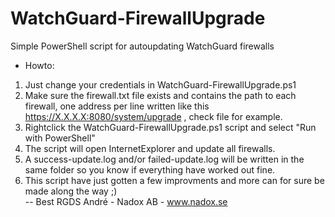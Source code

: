 # WatchGuard-FirewallUpgrade
Simple PowerShell script for autoupdating WatchGuard firewalls
- Howto:</br>

1) Just change your credentials in WatchGuard-FirewallUpgrade.ps1</br>
2) Make sure the firewall.txt file exists and contains the path to each firewall, one address per line written like this https://X.X.X.X:8080/system/upgrade , check file for example.</br>
3) Rightclick the WatchGuard-FirewallUpgrade.ps1 script and select "Run with PowerShell"</br>
4) The script will open InternetExplorer and update all firewalls.</br>
5) A success-update.log and/or failed-update.log will be written in the same folder so you know if everything have worked out fine.</br>
6) This script have just gotten a few improvments and more can for sure be made along the way ;)</br>
-- Best RGDS André - Nadox AB - www.nadox.se</br>



